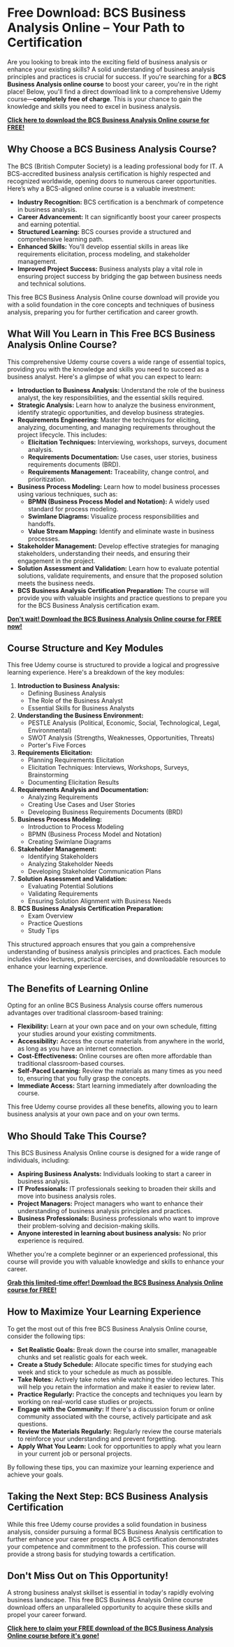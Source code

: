 # Free Download: BCS Business Analysis Online – Your Path to Certification

Are you looking to break into the exciting field of business analysis or enhance your existing skills? A solid understanding of business analysis principles and practices is crucial for success. If you're searching for a **BCS Business Analysis online course** to boost your career, you're in the right place! Below, you'll find a direct download link to a comprehensive Udemy course—**completely free of charge**. This is your chance to gain the knowledge and skills you need to excel in business analysis.

[**Click here to download the BCS Business Analysis Online course for FREE!**](https://udemywork.com/bcs-business-analysis-online)

## Why Choose a BCS Business Analysis Course?

The BCS (British Computer Society) is a leading professional body for IT. A BCS-accredited business analysis certification is highly respected and recognized worldwide, opening doors to numerous career opportunities. Here’s why a BCS-aligned online course is a valuable investment:

*   **Industry Recognition:** BCS certification is a benchmark of competence in business analysis.
*   **Career Advancement:** It can significantly boost your career prospects and earning potential.
*   **Structured Learning:** BCS courses provide a structured and comprehensive learning path.
*   **Enhanced Skills:** You'll develop essential skills in areas like requirements elicitation, process modeling, and stakeholder management.
*   **Improved Project Success:** Business analysts play a vital role in ensuring project success by bridging the gap between business needs and technical solutions.

This free BCS Business Analysis Online course download will provide you with a solid foundation in the core concepts and techniques of business analysis, preparing you for further certification and career growth.

## What Will You Learn in This Free BCS Business Analysis Online Course?

This comprehensive Udemy course covers a wide range of essential topics, providing you with the knowledge and skills you need to succeed as a business analyst. Here's a glimpse of what you can expect to learn:

*   **Introduction to Business Analysis:** Understand the role of the business analyst, the key responsibilities, and the essential skills required.
*   **Strategic Analysis:** Learn how to analyze the business environment, identify strategic opportunities, and develop business strategies.
*   **Requirements Engineering:** Master the techniques for eliciting, analyzing, documenting, and managing requirements throughout the project lifecycle. This includes:
    *   **Elicitation Techniques:** Interviewing, workshops, surveys, document analysis.
    *   **Requirements Documentation:** Use cases, user stories, business requirements documents (BRD).
    *   **Requirements Management:** Traceability, change control, and prioritization.
*   **Business Process Modeling:** Learn how to model business processes using various techniques, such as:
    *   **BPMN (Business Process Model and Notation):** A widely used standard for process modeling.
    *   **Swimlane Diagrams:** Visualize process responsibilities and handoffs.
    *   **Value Stream Mapping:** Identify and eliminate waste in business processes.
*   **Stakeholder Management:** Develop effective strategies for managing stakeholders, understanding their needs, and ensuring their engagement in the project.
*   **Solution Assessment and Validation:** Learn how to evaluate potential solutions, validate requirements, and ensure that the proposed solution meets the business needs.
*   **BCS Business Analysis Certification Preparation:** The course will provide you with valuable insights and practice questions to prepare you for the BCS Business Analysis certification exam.

[**Don't wait! Download the BCS Business Analysis Online course for FREE now!**](https://udemywork.com/bcs-business-analysis-online)

## Course Structure and Key Modules

This free Udemy course is structured to provide a logical and progressive learning experience. Here's a breakdown of the key modules:

1.  **Introduction to Business Analysis:**
    *   Defining Business Analysis
    *   The Role of the Business Analyst
    *   Essential Skills for Business Analysts
2.  **Understanding the Business Environment:**
    *   PESTLE Analysis (Political, Economic, Social, Technological, Legal, Environmental)
    *   SWOT Analysis (Strengths, Weaknesses, Opportunities, Threats)
    *   Porter's Five Forces
3.  **Requirements Elicitation:**
    *   Planning Requirements Elicitation
    *   Elicitation Techniques: Interviews, Workshops, Surveys, Brainstorming
    *   Documenting Elicitation Results
4.  **Requirements Analysis and Documentation:**
    *   Analyzing Requirements
    *   Creating Use Cases and User Stories
    *   Developing Business Requirements Documents (BRD)
5.  **Business Process Modeling:**
    *   Introduction to Process Modeling
    *   BPMN (Business Process Model and Notation)
    *   Creating Swimlane Diagrams
6.  **Stakeholder Management:**
    *   Identifying Stakeholders
    *   Analyzing Stakeholder Needs
    *   Developing Stakeholder Communication Plans
7.  **Solution Assessment and Validation:**
    *   Evaluating Potential Solutions
    *   Validating Requirements
    *   Ensuring Solution Alignment with Business Needs
8.  **BCS Business Analysis Certification Preparation:**
    *   Exam Overview
    *   Practice Questions
    *   Study Tips

This structured approach ensures that you gain a comprehensive understanding of business analysis principles and practices. Each module includes video lectures, practical exercises, and downloadable resources to enhance your learning experience.

## The Benefits of Learning Online

Opting for an online BCS Business Analysis course offers numerous advantages over traditional classroom-based training:

*   **Flexibility:** Learn at your own pace and on your own schedule, fitting your studies around your existing commitments.
*   **Accessibility:** Access the course materials from anywhere in the world, as long as you have an internet connection.
*   **Cost-Effectiveness:** Online courses are often more affordable than traditional classroom-based courses.
*   **Self-Paced Learning:** Review the materials as many times as you need to, ensuring that you fully grasp the concepts.
*   **Immediate Access:** Start learning immediately after downloading the course.

This free Udemy course provides all these benefits, allowing you to learn business analysis at your own pace and on your own terms.

## Who Should Take This Course?

This BCS Business Analysis Online course is designed for a wide range of individuals, including:

*   **Aspiring Business Analysts:** Individuals looking to start a career in business analysis.
*   **IT Professionals:** IT professionals seeking to broaden their skills and move into business analysis roles.
*   **Project Managers:** Project managers who want to enhance their understanding of business analysis principles and practices.
*   **Business Professionals:** Business professionals who want to improve their problem-solving and decision-making skills.
*   **Anyone interested in learning about business analysis:** No prior experience is required.

Whether you're a complete beginner or an experienced professional, this course will provide you with valuable knowledge and skills to enhance your career.

[**Grab this limited-time offer! Download the BCS Business Analysis Online course for FREE!**](https://udemywork.com/bcs-business-analysis-online)

## How to Maximize Your Learning Experience

To get the most out of this free BCS Business Analysis Online course, consider the following tips:

*   **Set Realistic Goals:** Break down the course into smaller, manageable chunks and set realistic goals for each week.
*   **Create a Study Schedule:** Allocate specific times for studying each week and stick to your schedule as much as possible.
*   **Take Notes:** Actively take notes while watching the video lectures. This will help you retain the information and make it easier to review later.
*   **Practice Regularly:** Practice the concepts and techniques you learn by working on real-world case studies or projects.
*   **Engage with the Community:** If there's a discussion forum or online community associated with the course, actively participate and ask questions.
*   **Review the Materials Regularly:** Regularly review the course materials to reinforce your understanding and prevent forgetting.
*   **Apply What You Learn:** Look for opportunities to apply what you learn in your current job or personal projects.

By following these tips, you can maximize your learning experience and achieve your goals.

## Taking the Next Step: BCS Business Analysis Certification

While this free Udemy course provides a solid foundation in business analysis, consider pursuing a formal BCS Business Analysis certification to further enhance your career prospects. A BCS certification demonstrates your competence and commitment to the profession. This course will provide a strong basis for studying towards a certification.

## Don't Miss Out on This Opportunity!

A strong business analyst skillset is essential in today's rapidly evolving business landscape. This free BCS Business Analysis Online course download offers an unparalleled opportunity to acquire these skills and propel your career forward.

[**Click here to claim your FREE download of the BCS Business Analysis Online course before it's gone!**](https://udemywork.com/bcs-business-analysis-online)
